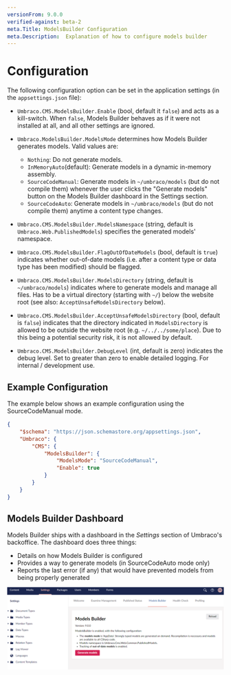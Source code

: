 ```yaml
---
versionFrom: 9.0.0
verified-against: beta-2
meta.Title: ModelsBuilder Configuration
meta.Description:  Explanation of how to configure models builder 
---
```


# Configuration

The following configuration option can be set in the application settings (in the `appsettings.json` file):

* `Umbraco.CMS.ModelsBuilder.Enable` (bool, default it `false`) and acts as a kill-switch. When `false`, Models Builder behaves as if it were not installed at all, and all other settings are ignored.

* `Umbraco.ModelsBuilder.ModelsMode` determines how Models Builder generates models. Valid values are:
    * `Nothing`: Do not generate models.
    * `InMemoryAuto`(default): Generate models in a dynamic in-memory assembly.
    * `SourceCodeManual`: Generate models in `~/umbraco/models` (but do not compile them) whenever the user clicks the "Generate models" button on the Models Builder dashboard in the Settings section.
    * `SourceCodeAuto`: Generate models in `~/umbraco/models` (but do not compile them) anytime a content type changes.

* `Umbraco.CMS.ModelsBuilder.ModelsNamespace` (string, default is `Umbraco.Web.PublishedModels`) specifies the generated models' namespace.

* `Umbraco.CMS.ModelsBuilder.FlagOutOfDateModels` (bool, default is `true`) indicates whether out-of-date models (i.e. after a content type or data type has been modified) should be flagged.

* `Umbraco.CMS.ModelsBuilder.ModelsDirectory` (string, default is `~/umbraco/models`) indicates where to generate models and manage all files. Has to be a virtual directory (starting with `~/`) below the website root (see also: `AcceptUnsafeModelsDirectory` below).

* `Umbraco.CMS.ModelsBuilder.AcceptUnsafeModelsDirectory` (bool, default is `false`) indicates that the directory indicated in `ModelsDirectory` is allowed to be outside the website root (e.g. `~/../../some/place`). Due to this being a potential security risk, it is not allowed by default.

* `Umbraco.CMS.ModelsBuilder.DebugLevel` (int, default is zero) indicates the debug level. Set to greater than zero to enable detailed logging. For internal / development use.

## Example Configuration
The example below shows an example configuration using the SourceCodeManual mode.

```json
{
	"$schema": "https://json.schemastore.org/appsettings.json",
	"Umbraco": {
		"CMS": {
			"ModelsBuilder": {
				"ModelsMode": "SourceCodeManual",
				"Enable": true
			}
		}
	}
}
```

## Models Builder Dashboard

Models Builder ships with a dashboard in the *Settings* section of Umbraco's backoffice. The dashboard does three things:

* Details on how Models Builder is configured
* Provides a way to generate models (in SourceCodeAuto mode only)
* Reports the last error (if any) that would have prevented models from being properly generated

![Models Builder Dashboard](images/ModelsBuilderDashboard-v9.png)
